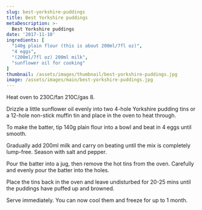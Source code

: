```yaml
---
slug: best-yorkshire-puddings
title: Best Yorkshire puddings
metaDescription: >-
  Best Yorkshire puddings
date: '2017-11-10'
ingredients: [
  "140g plain flour (this is about 200ml/7fl oz)",
  "4 eggs",
  "(200ml/7fl oz) 200ml milk",
  "sunflower oil for cooking"
]
thumbnail: /assets/images/thumbnail/best-yorkshire-puddings.jpg
image: /assets/images/main/best-yorkshire-puddings.jpg
---
```


Heat oven to 230C/fan 210C/gas 8.

Drizzle a little sunflower oil evenly into two 4-hole Yorkshire pudding tins or a 12-hole non-stick muffin tin and place in the oven to heat through.

To make the batter, tip 140g plain flour into a bowl and beat in 4 eggs until smooth.

Gradually add 200ml milk and carry on beating until the mix is completely lump-free. Season with salt and pepper.

Pour the batter into a jug, then remove the hot tins from the oven. Carefully and evenly pour the batter into the holes.

Place the tins back in the oven and leave undisturbed for 20-25 mins until the puddings have puffed up and browned.

Serve immediately. You can now cool them and freeze for up to 1 month.
